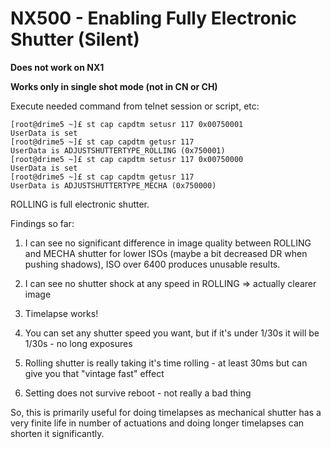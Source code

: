 # NX500 - Enabling Fully Electronic Shutter (Silent)

**Does not work on NX1**

**Works only in single shot mode (not in CN or CH)**

Execute needed command from telnet session or script, etc:
```
[root@drime5 ~]£ st cap capdtm setusr 117 0x00750001
UserData is set
[root@drime5 ~]£ st cap capdtm getusr 117
UserData is ADJUSTSHUTTERTYPE_ROLLING (0x750001)
[root@drime5 ~]£ st cap capdtm setusr 117 0x00750000
UserData is set
[root@drime5 ~]£ st cap capdtm getusr 117
UserData is ADJUSTSHUTTERTYPE_MECHA (0x750000)
```
ROLLING is full electronic shutter.

Findings so far:
  1. I can see no significant difference in image quality between ROLLING and MECHA shutter for lower ISOs (maybe a bit decreased DR when pushing shadows), ISO over 6400 produces unusable results.

  2. I can see no shutter shock at any speed in ROLLING => actually clearer image

  3. Timelapse works!

  4. You can set any shutter speed you want, but if it's under 1/30s it will be 1/30s - no long exposures

  5. Rolling shutter is really taking it's time rolling - at least 30ms but can give you that "vintage fast" effect

  6. Setting does not survive reboot - not really a bad thing 

So, this is primarily useful for doing timelapses as mechanical shutter has a very finite life in number of actuations and doing longer timelapses can shorten it significantly. 
